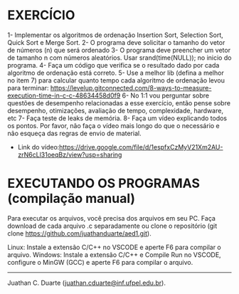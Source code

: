 # EXERCÍCIO

1- Implementar os algoritmos de ordenação Insertion Sort, Selection Sort, Quick Sort e Merge Sort.
2- O programa deve solicitar o tamanho do vetor de números (n) que será ordenado
3- O programa deve preencher um vetor de tamanho n com números aleatórios. Usar srand(time(NULL)); no inicio do programa.
4- Faça um código que verifica se o resultado dado por cada algoritmo de ordenação está correto.
5- Use a melhor lib (defina a melhor no item 7) para calcular quanto tempo cada algoritmo de ordenação levou para terminar: https://levelup.gitconnected.com/8-ways-to-measure-execution-time-in-c-c-48634458d0f9
6- No 1:1 vou perguntar sobre questões de desempenho relacionadas a esse exercício, então pense sobre desempenho, otimizações, avaliação de tempo, complexidade, hardware, etc
7- Faça teste de leaks de memória.
8- Faça um vídeo explicando todos os pontos. Por favor, não faça o vídeo mais longo do que o necessário e não esqueça das regras de envio de material.

- Link do vídeo:https://drive.google.com/file/d/1espfxCzMyV21Xm2AU-zrN6cLl31oeqBz/view?usp=sharing

# EXECUTANDO OS PROGRAMAS (compilação manual)
Para executar os arquivos, você precisa dos arquivos em seu PC.
Faça download de cada arquivo .c separadamente ou clone o repositório (git clone https://github.com/juathanduarte/aed1.git).

Linux: Instale a extensão C/C++ no VSCODE e aperte F6 para compilar o arquivo.
Windows: Instale a extensão C/C++ e Compile Run no VSCODE, configure o MinGW (GCC) e aperte F6 para compilar o arquivo.

___________________________________

Juathan C. Duarte (juathan.cduarte@inf.ufpel.edu.br).

